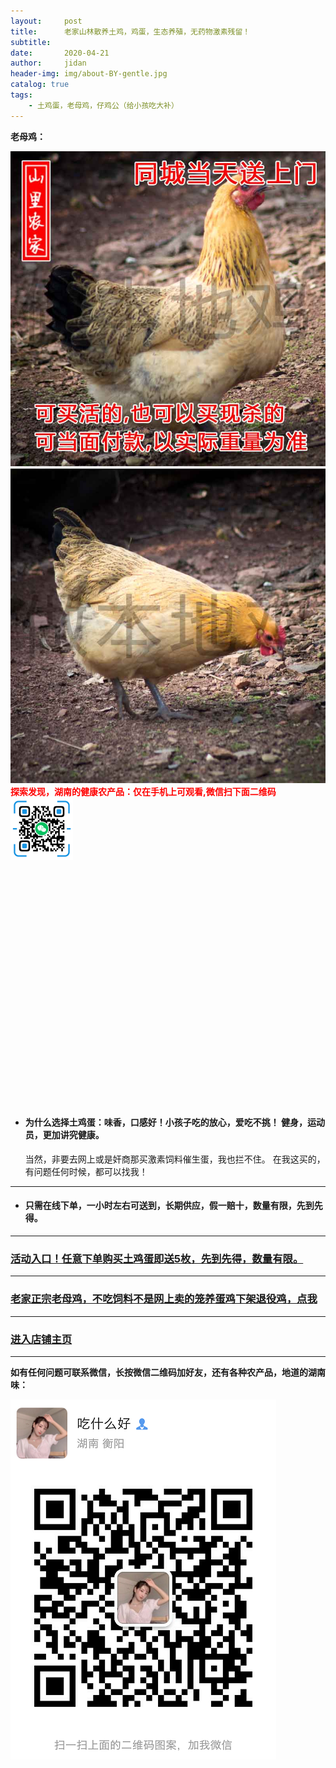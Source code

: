 ```yaml
---
layout:     post
title:      老家山林散养土鸡，鸡蛋，生态养殖，无药物激素残留！
subtitle:   
date:       2020-04-21
author:     jidan
header-img: img/about-BY-gentle.jpg
catalog: true
tags:
    - 土鸡蛋，老母鸡，仔鸡公（给小孩吃大补）
---
```


**老母鸡：**
<div></div>
<img src="/img/te/52.jpg" width="auto"><img src="/img/te/54.jpg" width="auto">


<body>
    <div style="color:#FF0000;float:left">
      <b>探索发现，湖南的健康农产品：仅在手机上可观看,微信扫下面二维码</b>
	  <img src="/img/wxsm.png" width="100">
    </div>
	
	<video class="tvhou" width="100%" height="100%"
		controls="controls" autoplay="autoplay"
		x-webkit-airplay="true" x5-video-player-fullscreen="true"
		preload="auto" playsinline="true" webkit-playsinline
		x5-video-player-typ="h5">
		<source type="application/x-mpegURL" src="/video/3c42e1833e924c24c765cf1a2030a28b.mp4.mp4">
	</video>
</body>

* #### 为什么选择土鸡蛋：味香，口感好！小孩子吃的放心，爱吃不挑！ 健身，运动员，更加讲究健康。
    当然，非要去网上或是奸商那买激素饲料催生蛋，我也拦不住。
    在我这买的，有问题任何时候，都可以找我！

------

* #### 只需在线下单，一小时左右可送到，长期供应，假一赔十，数量有限，先到先得。
-------

### [活动入口！任意下单购买土鸡蛋即送5枚，先到先得，数量有限。](https://mobile.yangkeduo.com/goods.html?_wv=41729&_wvx=10&goods_id=101523545663&page_from=0&share_uin=2VKF65ARD45NOUPSNG752YHELY_GEXDA&refer_share_id=s2g7km4hl1t79c4bnb7pwjasl1ujynqv&refer_share_uid=4270167021&refer_share_channel=qq#pushState)
-------

### [老家正宗老母鸡，不吃饲料不是网上卖的笼养蛋鸡下架退役鸡，点我](https://mobile.yangkeduo.com/goods.html?goods_id=131821389804)
-------

### [进入店铺主页](https://mobile.yangkeduo.com/mall_page.html?mall_id=839218684&msn=whr6nisqbjwafr25ql2dlntkqy_axbuy&_x_out_of_station=offical_account)
-------
**如有任何问题可联系微信，长按微信二维码加好友，还有各种农产品，地道的湖南味：**

![](/img/wxmp.png)